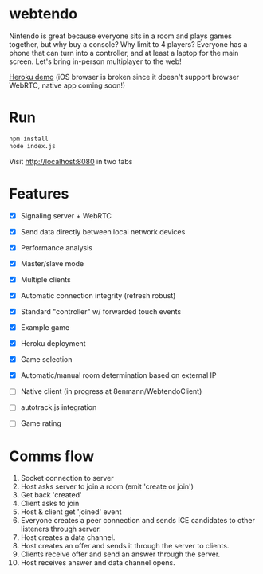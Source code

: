 # webtendo
Nintendo is great because everyone sits in a room and plays games together, but why buy a console? Why limit to 4 players? Everyone has a phone that can turn into a controller, and at least a laptop for the main screen. Let's bring in-person multiplayer to the web!

[Heroku demo](http://webtendo.herokuapp.com) (iOS browser is broken since it doesn't support browser WebRTC, native app coming soon!)

# Run
```bash
npm install
node index.js
```

Visit [http://localhost:8080](http://localhost:8080) in two tabs

# Features
- [x] Signaling server + WebRTC
- [x] Send data directly between local network devices
- [x] Performance analysis
- [x] Master/slave mode
- [x] Multiple clients
- [x] Automatic connection integrity (refresh robust)
- [x] Standard "controller" w/ forwarded touch events
- [x] Example game
- [x] Heroku deployment
- [x] Game selection
- [x] Automatic/manual room determination based on external IP
- [ ] Native client (in progress at 8enmann/WebtendoClient)
- [ ] autotrack.js integration
- [ ] Game rating


# Comms flow

1. Socket connection to server
1. Host asks server to join a room (emit 'create or join')
1. Get back 'created'
1. Client asks to join
1. Host & client get 'joined' event
1. Everyone creates a peer connection and sends ICE candidates to other listeners through server.
1. Host creates a data channel.
1. Host creates an offer and sends it through the server to clients.
1. Clients receive offer and send an answer through the server.
1. Host receives answer and data channel opens.